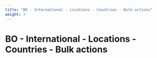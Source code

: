 ```yaml
---
title: "BO - International - Locations - Countries - Bulk actions"
weight: 3
---
```


# BO - International - Locations - Countries - Bulk actions

